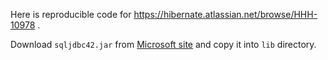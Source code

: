 Here is reproducible code for https://hibernate.atlassian.net/browse/HHH-10978 .

Download `sqljdbc42.jar` from [Microsoft site](https://www.microsoft.com/en-us/download/details.aspx?displaylang=en&id=11774) and copy it into `lib` directory.
